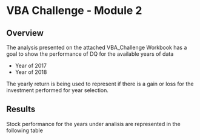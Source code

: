 # VBA Challenge - Module 2

## Overview 

The analysis presented on the attached VBA_Challenge Workbook has a goal to show the performance of DQ for the available years of data
- Year of 2017
- Year of 2018

The yearly return is being used to represent if there is a gain or loss for the investment performed for year selection. 

## Results

Stock performance for the years under analisis are represented in the following table

